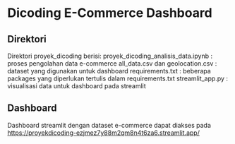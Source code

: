 # Dicoding E-Commerce Dashboard


## Direktori
Direktori proyek_dicoding berisi:
proyek_dicoding_analisis_data.ipynb : proses pengolahan data e-commerce
all_data.csv dan geolocation.csv : dataset yang digunakan untuk dashboard
requirements.txt : beberapa packages yang diperlukan tertulis dalam requirements.txt
streamlit_app.py : visualisasi data untuk dashboard pada streamlit


## Dashboard
Dashboard streamlit dengan dataset e-commerce dapat diakses pada https://proyekdicoding-ezjmez7y88m2qm8n4t6za6.streamlit.app/
